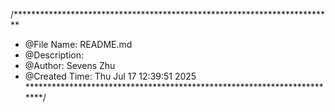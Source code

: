 /*************************************************************************
 * @File Name: README.md
 * @Description: 
 * @Author: Sevens Zhu
 * @Created Time: Thu Jul 17 12:39:51 2025
 ************************************************************************/
